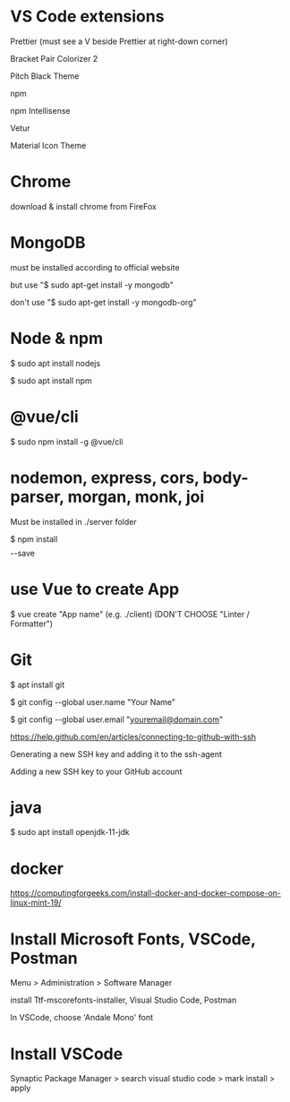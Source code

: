 # VS Code extensions 

Prettier (must see a V beside Prettier at right-down corner)

Bracket Pair Colorizer 2

Pitch Black Theme

npm

npm Intellisense

Vetur

Material Icon Theme

# Chrome

download & install chrome from FireFox

# MongoDB

must be installed according to official website

but use "$ sudo apt-get install -y mongodb"

don't use "$ sudo apt-get install -y mongodb-org"

# Node & npm

$ sudo apt install nodejs

$ sudo apt install npm

# @vue/cli

$ sudo npm install -g @vue/cli

# nodemon, express, cors, body-parser, morgan, monk, joi

Must be installed in ./server folder

$ npm install $$$$ --save

# use Vue to create App

$ vue create "App name" (e.g. ./client) (DON'T CHOOSE "Linter / Formatter")

# Git

$ apt install git

$ git config --global user.name "Your Name"

$ git config --global user.email "youremail@domain.com"

https://help.github.com/en/articles/connecting-to-github-with-ssh

Generating a new SSH key and adding it to the ssh-agent

Adding a new SSH key to your GitHub account

# java

$ sudo apt install openjdk-11-jdk

# docker

https://computingforgeeks.com/install-docker-and-docker-compose-on-linux-mint-19/

# Install Microsoft Fonts, VSCode, Postman

Menu > Administration > Software Manager

install Ttf-mscorefonts-installer, Visual Studio Code, Postman

In VSCode, choose 'Andale Mono' font

# Install VSCode

Synaptic Package Manager > search visual studio code > mark install > apply